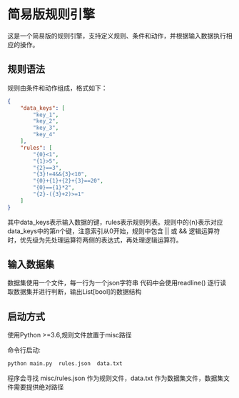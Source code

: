# 简易版规则引擎
这是一个简易版的规则引擎，支持定义规则、条件和动作，并根据输入数据执行相应的操作。

## 规则语法
规则由条件和动作组成，格式如下：

```json
{
    "data_keys": [
        "key_1",
        "key_2",
        "key_3",
        "key_4"
    ],
    "rules": [
        "{0}<1",
        "{1}>5",
        "{2}==3",
        "{3}!=4&&{3}<10",
        "{0}+{1}+{2}+{3}==20",
        "{0}=={1}*2",
        "{2}-({3}+2)>=1"
    ]
}
```
其中data_keys表示输入数据的键，rules表示规则列表。规则中的{n}表示对应data_keys中的第n个键，注意索引从0开始，规则中包含 || 或 && 逻辑运算符时，优先级为先处理运算符两侧的表达式，再处理逻辑运算符。

## 输入数据集
数据集使用一个文件，每一行为一个json字符串
代码中会使用readline() 逐行读取数据集并进行判断，输出List[bool]的数据结构

## 启动方式
使用Python >=3.6,规则文件放置于misc路径

命令行启动:
```bash
python main.py  rules.json  data.txt
```
程序会寻找 misc/rules.json 作为规则文件，data.txt 作为数据集文件，数据集文件需要提供绝对路径
